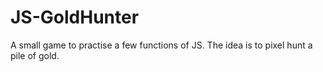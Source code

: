 # JS-GoldHunter
A small game to practise a few functions of JS. The idea is to pixel hunt a pile of gold. 
